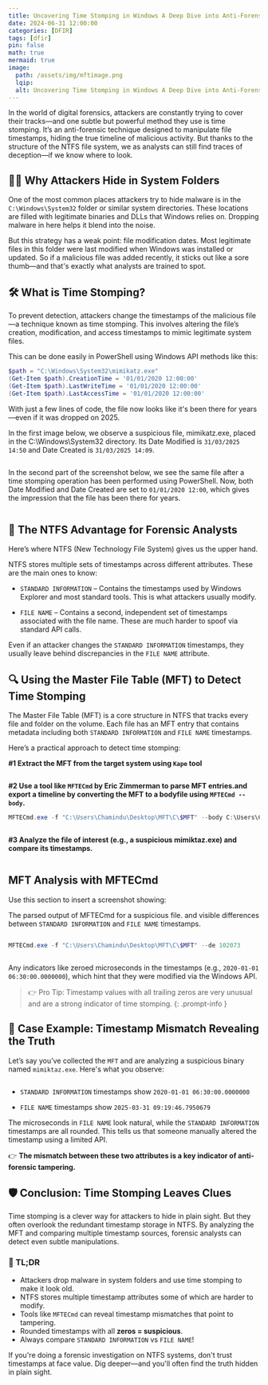 ```yaml
---
title: Uncovering Time Stomping in Windows A Deep Dive into Anti-Forensics with NTFS
date: 2024-06-31 12:00:00
categories: [DFIR]
tags: [dfir]
pin: false
math: true
mermaid: true
image:
  path: /assets/img/mftimage.png
  lqip:
  alt: Uncovering Time Stomping in Windows A Deep Dive into Anti-Forensics with NTFS
---
```


In the world of digital forensics, attackers are constantly trying to cover their tracks—and one subtle but powerful method they use is time stomping. It’s an anti-forensic technique designed to manipulate file timestamps, hiding the true timeline of malicious activity. But thanks to the structure of the NTFS file system, we as analysts can still find traces of deception—if we know where to look.

## 🕵️‍♂️ Why Attackers Hide in System Folders

One of the most common places attackers try to hide malware is in the `C:\Windows\System32` folder or similar system directories. These locations are filled with legitimate binaries and DLLs that Windows relies on. Dropping malware in here helps it blend into the noise.

But this strategy has a weak point: file modification dates. Most legitimate files in this folder were last modified when Windows was installed or updated. So if a malicious file was added recently, it sticks out like a sore thumb—and that's exactly what analysts are trained to spot.

## 🛠️ What is Time Stomping?

To prevent detection, attackers change the timestamps of the malicious file—a technique known as time stomping. This involves altering the file’s creation, modification, and access timestamps to mimic legitimate system files.

This can be done easily in PowerShell using Windows API methods like this:

```powershell
$path = "C:\Windows\System32\mimikatz.exe"
(Get-Item $path).CreationTime = '01/01/2020 12:00:00'
(Get-Item $path).LastWriteTime = '01/01/2020 12:00:00'
(Get-Item $path).LastAccessTime = '01/01/2020 12:00:00'
```

With just a few lines of code, the file now looks like it's been there for years—even if it was dropped on 2025.

In the first image below, we observe a suspicious file, mimikatz.exe, placed in the C:\Windows\System32 directory. Its Date Modified is `31/03/2025 14:50` and Date Created is `31/03/2025 14:09`. 

<img src="/assets/img/mft1.png" alt="" />

In the second part of the screenshot below, we see the same file after a time stomping operation has been performed using PowerShell. Now, both Date Modified and Date Created are set to `01/01/2020 12:00`, which gives the impression that the file has been there for years.

<img src="/assets/img/mft2.png" alt="" />

## 🧠 The NTFS Advantage for Forensic Analysts

Here’s where NTFS (New Technology File System) gives us the upper hand.

NTFS stores multiple sets of timestamps across different attributes. These are the main ones to know:

- `STANDARD INFORMATION` – Contains the timestamps used by Windows Explorer and most standard tools. This is what attackers usually modify.

- `FILE NAME` – Contains a second, independent set of timestamps associated with the file name. These are much harder to spoof via standard API calls.

Even if an attacker changes the `STANDARD INFORMATION` timestamps, they usually leave behind discrepancies in the `FILE NAME` attribute.

## 🔍 Using the Master File Table (MFT) to Detect Time Stomping

The Master File Table (MFT) is a core structure in NTFS that tracks every file and folder on the volume. Each file has an MFT entry that contains metadata including both `STANDARD INFORMATION` and `FILE NAME` timestamps.

Here’s a practical approach to detect time stomping:

**#1 Extract the MFT from the target system using `Kape` tool**

<img src="/assets/img/mft.png" alt="" />

**#2 Use a tool like `MFTECmd` by Eric Zimmerman to parse MFT entries.and export a timeline by converting the MFT to a bodyfile using `MFTECmd --body`.**

```powershell
MFTECmd.exe -f "C:\Users\Chamindu\Desktop\MFT\C\$MFT" --body C:\Users\Chamindu\Desktop\MFT\C --bodyf mft.body --blf --bdl C
```

<img src="/assets/img/mft-2.png" alt="" />

**#3 Analyze the file of interest (e.g., a suspicious mimiktaz.exe) and compare its timestamps.**

<img src="/assets/img/mft-3.png" alt="" />

## MFT Analysis with MFTECmd

Use this section to insert a screenshot showing:

The parsed output of MFTECmd for a suspicious file. and visible differences between `STANDARD INFORMATION` and `FILE NAME` timestamps.

<img src="/assets/img/mft-4.png" alt="" />

```powershell
MFTECmd.exe -f "C:\Users\Chamindu\Desktop\MFT\C\$MFT" --de 102073
```

<img src="/assets/img/mft-5.png" alt="" />

Any indicators like zeroed microseconds in the timestamps (e.g., `2020-01-01 06:30:00.0000000`), which hint that they were modified via the Windows API.

> 👉 Pro Tip: Timestamp values with all trailing zeros are very unusual and are a strong indicator of time stomping.
{: .prompt-info }

## 📂 Case Example: Timestamp Mismatch Revealing the Truth

Let’s say you’ve collected the `MFT` and are analyzing a suspicious binary named `mimiktaz.exe`. Here's what you observe:

<img src="/assets/img/mft-4.png" alt="" />

- `STANDARD INFORMATION` timestamps show `2020-01-01 06:30:00.0000000`

- `FILE NAME` timestamps show `2025-03-31 09:19:46.7950679`

The microseconds in `FILE NAME` look natural, while the `STANDARD INFORMATION` timestamps are all rounded. This tells us that someone manually altered the timestamp using a limited API.

👉 **The mismatch between these two attributes is a key indicator of anti-forensic tampering.**

## 🛡️ Conclusion: Time Stomping Leaves Clues
Time stomping is a clever way for attackers to hide in plain sight. But they often overlook the redundant timestamp storage in NTFS. By analyzing the MFT and comparing multiple timestamp sources, forensic analysts can detect even subtle manipulations.

### 📌 TL;DR
- Attackers drop malware in system folders and use time stomping to make it look old.
- NTFS stores multiple timestamp attributes some of which are harder to modify.
- Tools like `MFTECmd` can reveal timestamp mismatches that point to tampering.
- Rounded timestamps with all **zeros = suspicious**.
- Always compare `STANDARD INFORMATION` vs `FILE NAME`!

If you're doing a forensic investigation on NTFS systems, don't trust timestamps at face value. Dig deeper—and you'll often find the truth hidden in plain sight.
